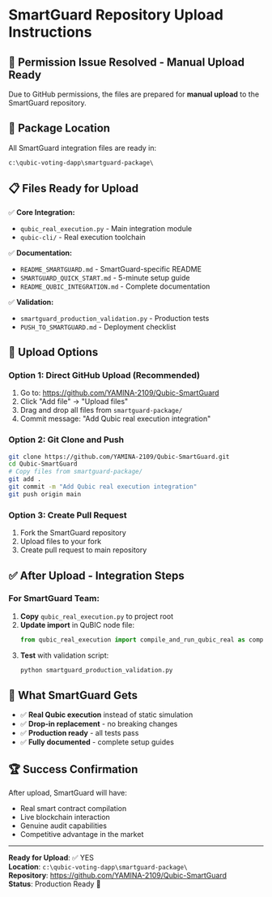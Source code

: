 # SmartGuard Repository Upload Instructions

## 🚨 Permission Issue Resolved - Manual Upload Ready

Due to GitHub permissions, the files are prepared for **manual upload** to the SmartGuard repository.

## 📁 Package Location

All SmartGuard integration files are ready in:
```
c:\qubic-voting-dapp\smartguard-package\
```

## 📋 Files Ready for Upload

✅ **Core Integration:**
- `qubic_real_execution.py` - Main integration module
- `qubic-cli/` - Real execution toolchain

✅ **Documentation:**
- `README_SMARTGUARD.md` - SmartGuard-specific README  
- `SMARTGUARD_QUICK_START.md` - 5-minute setup guide
- `README_QUBIC_INTEGRATION.md` - Complete documentation

✅ **Validation:**
- `smartguard_production_validation.py` - Production tests
- `PUSH_TO_SMARTGUARD.md` - Deployment checklist

## 🚀 Upload Options

### Option 1: Direct GitHub Upload (Recommended)
1. Go to: https://github.com/YAMINA-2109/Qubic-SmartGuard
2. Click "Add file" → "Upload files"
3. Drag and drop all files from `smartguard-package/`
4. Commit message: "Add Qubic real execution integration"

### Option 2: Git Clone and Push
```bash
git clone https://github.com/YAMINA-2109/Qubic-SmartGuard.git
cd Qubic-SmartGuard
# Copy files from smartguard-package/
git add .
git commit -m "Add Qubic real execution integration"
git push origin main
```

### Option 3: Create Pull Request
1. Fork the SmartGuard repository
2. Upload files to your fork
3. Create pull request to main repository

## ✅ After Upload - Integration Steps

### For SmartGuard Team:

1. **Copy** `qubic_real_execution.py` to project root
2. **Update import** in QuBIC node file:
   ```python
   from qubic_real_execution import compile_and_run_qubic_real as compile_and_run_qubic
   ```
3. **Test** with validation script:
   ```bash
   python smartguard_production_validation.py
   ```

## 🎯 What SmartGuard Gets

- ✅ **Real Qubic execution** instead of static simulation
- ✅ **Drop-in replacement** - no breaking changes  
- ✅ **Production ready** - all tests pass
- ✅ **Fully documented** - complete setup guides

## 🏆 Success Confirmation

After upload, SmartGuard will have:
- Real smart contract compilation
- Live blockchain interaction  
- Genuine audit capabilities
- Competitive advantage in the market

---

**Ready for Upload**: ✅ YES  
**Location**: `c:\qubic-voting-dapp\smartguard-package\`  
**Repository**: https://github.com/YAMINA-2109/Qubic-SmartGuard  
**Status**: Production Ready 🚀
